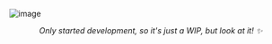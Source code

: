 ![image](https://github.com/user-attachments/assets/d5797fb2-f973-44d7-baa8-5fe4533ef289)</br>
*<div align=center>Only started development, so it's just a WIP, but look at it! ✨</div>*
